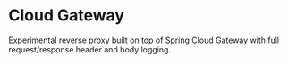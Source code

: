 # Cloud Gateway

Experimental reverse proxy built on top of Spring Cloud Gateway with full request/response header and body logging.
